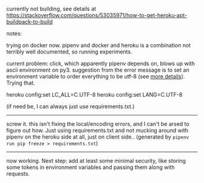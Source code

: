 currently not building, see details at https://stackoverflow.com/questions/53035971/how-to-get-heroku-apt-buildpack-to-build 


notes:

trying on docker now.  pipenv and docker and heroku is a combination not terribly well documented, so running experiments.

current problem: click, which apparently pipenv depends on, blows up with ascii environment on py3.  suggestion from the error message is to set an environment variable to order everything to be utf-8 (see [more details](https://click.palletsprojects.com/en/7.x/python3/)).  Trying that.

heroku config:set LC_ALL=C.UTF-8
heroku config:set LANG=C.UTF-8

(if need be, I can always just use requirements.txt.)

----

screw it.  this isn't fixing the local/encoding errors, and I can't be arsed to figure out how.  Just using requirements.txt and not mucking around with pipenv on the heroku side at all, just on client side..  (generated by `pipenv run pip freeze > requirements.txt`)

------

now working.  Next step: add at least some minimal security, like storing some tokens in environment variables and passing them along with requests.
